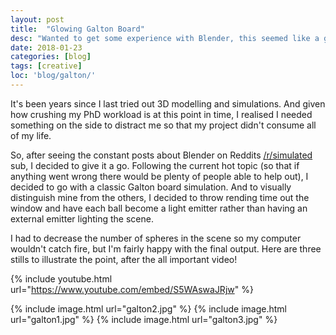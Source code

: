 ```yaml
---
layout: post
title:  "Glowing Galton Board"
desc: "Wanted to get some experience with Blender, this seemed like a good way!"
date: 2018-01-23
categories: [blog]
tags: [creative]
loc: 'blog/galton/'
---
```


It's been years since I last tried out 3D modelling and simulations. And given 
how crushing my PhD workload is at this point in time, I realised I needed something
on the side to distract me so that my project didn't consume all of my life. 

So, after seeing the constant posts about Blender on Reddits [/r/simulated](redd.com/r/simulated)
sub, I decided to give it a go. Following the current hot topic (so that if anything went
wrong there would be plenty of people able to help out), I decided to go with a classic
Galton board simulation. And to visually distinguish mine from the others, I decided to throw
rending time out the window and have each ball become a light emitter rather than having
an external emitter lighting the scene. 

I had to decrease the number of spheres in the scene so my computer wouldn't catch fire,
but I'm fairly happy with the final output. Here are three stills to illustrate the point, after the 
all important video!

{% include youtube.html url="https://www.youtube.com/embed/S5WAswaJRjw" %}

{% include image.html url="galton2.jpg"  %}
{% include image.html url="galton1.jpg"  %}
{% include image.html url="galton3.jpg"  %}


